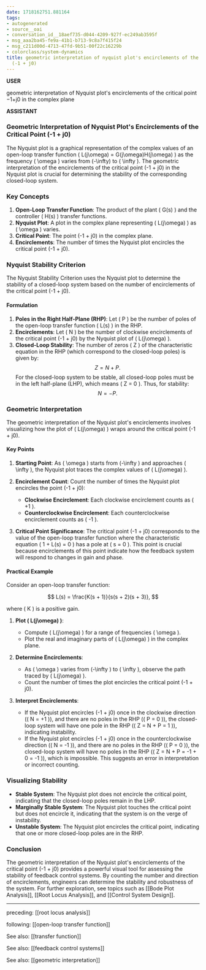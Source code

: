 ```yaml
---
date: 1718162751.881164
tags:
- autogenerated
- source__oai
- conversation_id__18aef735-d044-4209-927f-ec249ab3595f
- msg_aaa2ba45-fe9a-41b1-b713-9c8a7f415f24
- msg_c211d00d-4713-47fd-9b51-00f22c16229b
- colorclass/system-dynamics
title: geometric interpretation of nyquist plot's encirclements of the critical point
  (-1 + j0)
---
```


**USER**

geometric interpretation of Nyquist plot's encirclements of the critical point −1+j0 in the complex plane


**ASSISTANT**

### Geometric Interpretation of Nyquist Plot's Encirclements of the Critical Point \(-1 + j0\)

The Nyquist plot is a graphical representation of the complex values of an open-loop transfer function \( L(j\omega) = G(j\omega)H(j\omega) \) as the frequency \( \omega \) varies from \(-\infty\) to \( \infty \). The geometric interpretation of the encirclements of the critical point \(-1 + j0\) in the Nyquist plot is crucial for determining the stability of the corresponding closed-loop system.

### Key Concepts

1. **Open-Loop Transfer Function**: The product of the plant \( G(s) \) and the controller \( H(s) \) transfer functions.
2. **Nyquist Plot**: A plot in the complex plane representing \( L(j\omega) \) as \( \omega \) varies.
3. **Critical Point**: The point \(-1 + j0\) in the complex plane.
4. **Encirclements**: The number of times the Nyquist plot encircles the critical point \(-1 + j0\).

### Nyquist Stability Criterion

The Nyquist Stability Criterion uses the Nyquist plot to determine the stability of a closed-loop system based on the number of encirclements of the critical point \(-1 + j0\).

#### Formulation

1. **Poles in the Right Half-Plane (RHP)**: Let \( P \) be the number of poles of the open-loop transfer function \( L(s) \) in the RHP.
2. **Encirclements**: Let \( N \) be the number of clockwise encirclements of the critical point \(-1 + j0\) by the Nyquist plot of \( L(j\omega) \).
3. **Closed-Loop Stability**: The number of zeros \( Z \) of the characteristic equation in the RHP (which correspond to the closed-loop poles) is given by:
   $$
   Z = N + P.
   $$
   For the closed-loop system to be stable, all closed-loop poles must be in the left half-plane (LHP), which means \( Z = 0 \). Thus, for stability:
   $$
   N = -P.
   $$

### Geometric Interpretation

The geometric interpretation of the Nyquist plot's encirclements involves visualizing how the plot of \( L(j\omega) \) wraps around the critical point \(-1 + j0\).

#### Key Points

1. **Starting Point**: As \( \omega \) starts from \(-\infty \) and approaches \( \infty \), the Nyquist plot traces the complex values of \( L(j\omega) \).
2. **Encirclement Count**: Count the number of times the Nyquist plot encircles the point \(-1 + j0\):
   - **Clockwise Encirclement**: Each clockwise encirclement counts as \( +1 \).
   - **Counterclockwise Encirclement**: Each counterclockwise encirclement counts as \( -1 \).

3. **Critical Point Significance**: The critical point \(-1 + j0\) corresponds to the value of the open-loop transfer function where the characteristic equation \( 1 + L(s) = 0 \) has a pole at \( s = 0 \). This point is crucial because encirclements of this point indicate how the feedback system will respond to changes in gain and phase.

#### Practical Example

Consider an open-loop transfer function:

$$
L(s) = \frac{K(s + 1)}{s(s + 2)(s + 3)},
$$

where \( K \) is a positive gain.

1. **Plot \( L(j\omega) \)**:
   - Compute \( L(j\omega) \) for a range of frequencies \( \omega \).
   - Plot the real and imaginary parts of \( L(j\omega) \) in the complex plane.

2. **Determine Encirclements**:
   - As \( \omega \) varies from \(-\infty \) to \( \infty \), observe the path traced by \( L(j\omega) \).
   - Count the number of times the plot encircles the critical point \(-1 + j0\).

3. **Interpret Encirclements**:
   - If the Nyquist plot encircles \(-1 + j0\) once in the clockwise direction (\( N = +1 \)), and there are no poles in the RHP (\( P = 0 \)), the closed-loop system will have one pole in the RHP (\( Z = N + P = 1 \)), indicating instability.
   - If the Nyquist plot encircles \(-1 + j0\) once in the counterclockwise direction (\( N = -1 \)), and there are no poles in the RHP (\( P = 0 \)), the closed-loop system will have no poles in the RHP (\( Z = N + P = -1 + 0 = -1 \)), which is impossible. This suggests an error in interpretation or incorrect counting.

### Visualizing Stability

- **Stable System**: The Nyquist plot does not encircle the critical point, indicating that the closed-loop poles remain in the LHP.
- **Marginally Stable System**: The Nyquist plot touches the critical point but does not encircle it, indicating that the system is on the verge of instability.
- **Unstable System**: The Nyquist plot encircles the critical point, indicating that one or more closed-loop poles are in the RHP.

### Conclusion

The geometric interpretation of the Nyquist plot's encirclements of the critical point \(-1 + j0\) provides a powerful visual tool for assessing the stability of feedback control systems. By counting the number and direction of encirclements, engineers can determine the stability and robustness of the system. For further exploration, see topics such as [[Bode Plot Analysis]], [[Root Locus Analysis]], and [[Control System Design]].


---

preceding: [[root locus analysis]]  


following: [[open-loop transfer function]]

See also: [[transfer function]]


See also: [[feedback control systems]]


See also: [[geometric interpretation]]